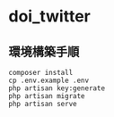 # doi_twitter
## 環境構築手順
```
composer install
cp .env.example .env
php artisan key:generate
php artisan migrate
php artisan serve
```